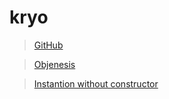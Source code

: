 # kryo
> [GitHub](https://github.com/EsotericSoftware/kryo/releases)
 
> [Objenesis](http://objenesis.org/tutorial.html)
 
>[Instantion without constructor](https://blog.csdn.net/yao219/article/details/48735799)
